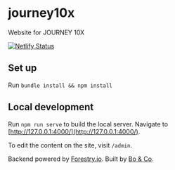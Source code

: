 # journey10x
Website for JOURNEY 10X

[![Netlify Status](https://api.netlify.com/api/v1/badges/ad211fd0-4814-4996-91b0-39fdc4d08718/deploy-status)](https://app.netlify.com/sites/dancing-ganache-b75bcd/deploys)


## Set up
Run `bundle install && npm install`

## Local development
Run `npm run serve` to build the local server. Navigate to [http://127.0.0.1:4000/](http://127.0.0.1:4000/).


To edit the content on the site, visit `/admin`.


Backend powered by [Forestry.io](https://forestry.io/).
Built by [Bo & Co](https://boandco.studio/).
